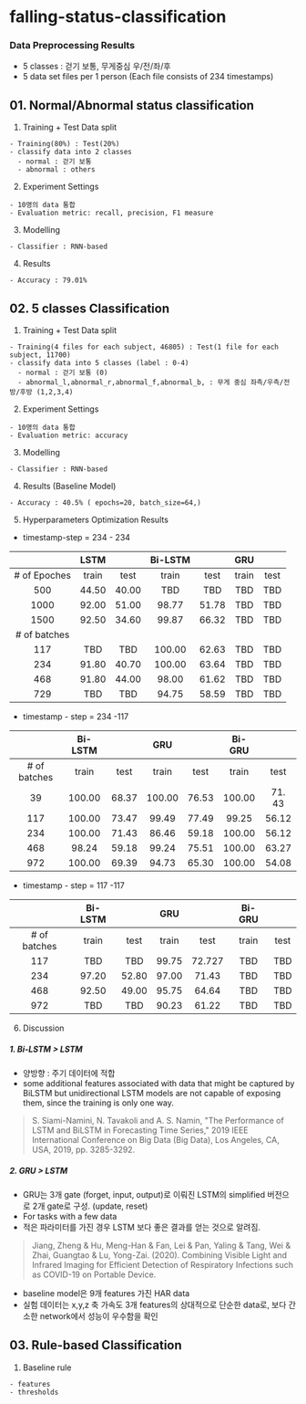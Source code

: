 # falling-status-classification
### Data Preprocessing Results
  - 5 classes : 걷기 보통, 무게중심 우/전/좌/후
  - 5 data set files per 1 person (Each file consists of 234 timestamps) 
  
  
## 01. Normal/Abnormal status classification 
  1. Training + Test Data split 
    
    - Training(80%) : Test(20%)
    - classify data into 2 classes 
      - normal : 걷기 보통
      - abnormal : others
      
  2. Experiment Settings
    
    - 10명의 data 통합
    - Evaluation metric: recall, precision, F1 measure
    
  3. Modelling
    
    - Classifier : RNN-based
    
  4. Results
  
    - Accuracy : 79.01%

## 02. 5 classes Classification
  1. Training + Test Data split 
    
    - Training(4 files for each subject, 46805) : Test(1 file for each subject, 11700)
    - classify data into 5 classes (label : 0-4)
      - normal : 걷기 보통 (0)
      - abnormal_l,abnormal_r,abnormal_f,abnormal_b, : 무게 중심 좌측/우측/전방/후방 (1,2,3,4)
      
  2. Experiment Settings
    
    - 10명의 data 통합
    - Evaluation metric: accuracy
    
  3. Modelling
    
    - Classifier : RNN-based
    
  4. Results (Baseline Model)
  
    - Accuracy : 40.5% ( epochs=20, batch_size=64,)
   
  5. Hyperparameters Optimization Results
  - timestamp-step = 234 - 234
  

|               |LSTM     | | Bi-LSTM |      |GRU |      |      
|:-------------:|:------:|:------:|:------:|:------:|:------:|:------:|
| # of Epoches  |train   | test   |train   | test   |train   | test   |
| 500           | 44.50  | 40.00  |TBD     |TBD     |TBD     |TBD     |
| 1000           | 92.00  | 51.00  |98.77   |51.78   |TBD     |TBD     |
| 1500          | 92.50  | 34.60  |99.87  |66.32 |TBD     |TBD     |
|# of batches   |        |        |        |        |        |        |
| 117            | TBD   | TBD   |100.00    |62.63   |TBD     |TBD     |
| 234            | 91.80  | 40.70  |100.00   |63.64  |TBD     |TBD     |
| 468          | 91.80  | 44.00  |98.00   |61.62   |TBD     |TBD     |
| 729          | TBD   | TBD   |94.75     |58.59    |TBD     |TBD     |
 
 - timestamp - step = 234 -117
 
|               |Bi-LSTM     | |GRU |      |Bi-GRU |      |    
|:-------------:|:------:|:------:|:------:|:------:|:------:|:------:|
|# of batches    |train   | test   |train   | test   |train   | test   |
| 39           |100.00    |68.37    |100.00   |76.53 |100.00     |71. 43  |
| 117           |100.00     |73.47    |99.49   |77.49  |99.25     |56.12  |
| 234           |100.00   |71.43  |86.46   |59.18    |100.00     |56.12    |
| 468         |98.24   |59.18 |99.24   |75.51  |100.00    |63.27   |
| 972           |100.00   |69.39   |94.73     |65.30    |100.00    |54.08    |

 - timestamp - step = 117 -117
 
|               |Bi-LSTM     | |GRU |      |  Bi-GRU |      |      
|:-------------:|:------:|:------:|:------:|:------:|:------:|:------:|
|# of batches    |train   | test   |train   | test   |train   | test   |
| 117           |TBD     |TBD    |99.75    |72.727   |TBD     |TBD    |
| 234           |97.20   |52.80  |97.00    |71.43    |TBD     |TBD    |
| 468         |92.50   |49.00   |95.75    |64.64    |TBD     |TBD    |
| 972           |TBD     |TBD    |90.23     |61.22    |TBD     |TBD    |





  6. Discussion

  ##### 1. Bi-LSTM > LSTM

  - 양방향 : 주기 데이터에 적합
  - some additional features associated with data that might be captured by BiLSTM but unidirectional LSTM models are not capable of exposing them, since the training is only one way.

  > S. Siami-Namini, N. Tavakoli and A. S. Namin, "The Performance of LSTM and BiLSTM in Forecasting Time Series," 2019 IEEE International Conference on Big  Data (Big Data), Los Angeles, CA, USA, 2019, pp. 3285-3292.




##### 2. GRU > LSTM

  - GRU는 3개 gate (forget, input, output)로 이뤄진 LSTM의 simplified 버전으로 2개 gate로 구성. (update, reset)
  - For tasks with a few data
  - 적은 파라미터를 가진 경우 LSTM 보다 좋은 결과를 얻는 것으로 알려짐.

  > Jiang, Zheng & Hu, Meng-Han & Fan, Lei & Pan, Yaling & Tang, Wei & Zhai, Guangtao & Lu, Yong-Zai. (2020). Combining Visible Light and Infrared Imaging for Efficient Detection of Respiratory Infections such as COVID-19 on Portable Device. 

  - baseline model은 9개 features 가진 HAR data
  - 실험 데이터는 x,y,z 축 가속도 3개 features의 상대적으로 단순한 data로, 보다 간소한 network에서 성능이 우수함을 확인


## 03. Rule-based Classification

  1. Baseline rule
  
    - features
    - thresholds
    
    
    
  
